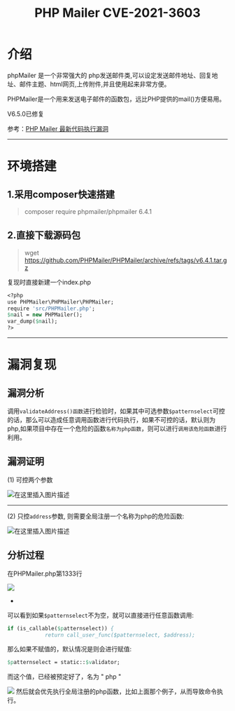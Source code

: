﻿---
title: PHP Mailer CVE-2021-3603
categories: 漏洞复现
---
# 介绍
phpMailer 是一个非常强大的 php发送邮件类,可以设定发送邮件地址、回复地址、邮件主题、html网页,上传附件,并且使用起来非常方便。

PHPMailer是一个用来发送电子邮件的函数包，远比PHP提供的mail()方便易用。

V6.5.0已修复

参考：[PHP Mailer 最新代码执行漏洞](https://xz.aliyun.com/t/9766#toc-5)

<!--more-->
---

# 环境搭建
## 1.采用composer快速搭建

>composer require phpmailer/phpmailer 6.4.1

## 2.直接下载源码包
> wget https://github.com/PHPMailer/PHPMailer/archive/refs/tags/v6.4.1.tar.gz

复现时直接新建一个index.php

```p
<?php
use PHPMailer\PHPMailer\PHPMailer;
require 'src/PHPMailer.php';
$mail = new PHPMailer();
var_dump($mail);
?>
```

---
# 漏洞复现
## 漏洞分析
调用`validateAddress()函数`进行检验时，如果其中可选参数`$patternselect`可控的话，那么可以造成任意调用函数进行代码执行，如果不可控的话，默认则为php,如果项目中存在一个危险的函数`名称为php函数`，则可以进行`调用该危险函数`进行利用。

## 漏洞证明
(1) 可控两个参数

![在这里插入图片描述](https://img-blog.csdnimg.cn/20210630112459189.png?x-oss-process=image/watermark,type_ZmFuZ3poZW5naGVpdGk,shadow_10,text_aHR0cHM6Ly9ibG9nLmNzZG4ubmV0L3FxXzUzMjYzNzg5,size_16,color_FFFFFF,t_70#pic_center)

---
(2) 只控`address`参数, 则需要全局注册一个名称为php的危险函数:

![在这里插入图片描述](https://img-blog.csdnimg.cn/20210630112531628.png?x-oss-process=image/watermark,type_ZmFuZ3poZW5naGVpdGk,shadow_10,text_aHR0cHM6Ly9ibG9nLmNzZG4ubmV0L3FxXzUzMjYzNzg5,size_16,color_FFFFFF,t_70#pic_center)

## 分析过程
在PHPMailer.php第1333行


![](https://img-blog.csdnimg.cn/20210630112756355.png?x-oss-process=image/watermark,type_ZmFuZ3poZW5naGVpdGk,shadow_10,text_aHR0cHM6Ly9ibG9nLmNzZG4ubmV0L3FxXzUzMjYzNzg5,size_16,color_FFFFFF,t_70#pic_center)

- 
可以看到如果`$patternselect`不为空，就可以直接进行任意函数调用:

```p
if (is_callable($patternselect)) {
            return call_user_func($patternselect, $address);
```

那么如果不赋值的，默认情况是则会进行赋值:
```p
$patternselect = static::$validator;
```

而这个值，已经被预定好了，名为 " php "

![](https://img-blog.csdnimg.cn/2021063011321357.png?x-oss-process=image/watermark,type_ZmFuZ3poZW5naGVpdGk,shadow_10,text_aHR0cHM6Ly9ibG9nLmNzZG4ubmV0L3FxXzUzMjYzNzg5,size_16,color_FFFFFF,t_70#pic_center)
然后就会优先执行全局注册的php函数，比如上面那个例子，从而导致命令执行。


